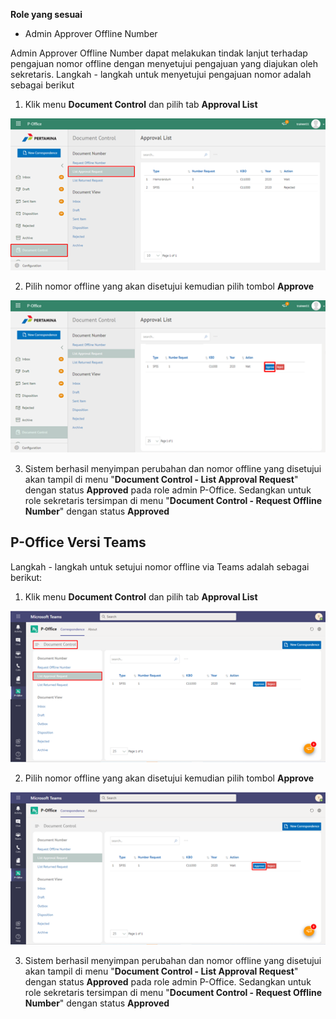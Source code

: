 **Role yang sesuai**

- Admin Approver Offline Number

Admin Approver Offline Number dapat melakukan tindak lanjut terhadap pengajuan nomor offline dengan menyetujui pengajuan yang diajukan oleh sekretaris. Langkah - langkah untuk menyetujui pengajuan nomor adalah sebagai berikut

1. Klik menu **Document Control** dan pilih tab **Approval List**

![gambar](DocumentControl/DC_Web/MM24.png)

2. Pilih nomor offline yang akan disetujui kemudian pilih tombol **Approve**

![gambar](DocumentControl/DC_Web/MM25.png)

3. Sistem berhasil menyimpan perubahan dan nomor offline yang disetujui akan tampil di menu "**Document Control - List Approval Request**" dengan status **Approved** pada role admin P-Office. Sedangkan untuk role sekretaris tersimpan di menu "**Document Control - Request Offline Number**"  dengan status **Approved**


## **P-Office Versi Teams**

Langkah - langkah untuk setujui nomor offline via Teams adalah sebagai berikut:

1. Klik menu **Document Control** dan pilih tab **Approval List**

![gambar](DocumentControl/DC_Teams/DC25.png)

2. Pilih nomor offline yang akan disetujui kemudian pilih tombol **Approve**

![gambar](DocumentControl/DC_Teams/DC26.png)

3. Sistem berhasil menyimpan perubahan dan nomor offline yang disetujui akan tampil di menu "**Document Control - List Approval Request**" dengan status **Approved** pada role admin P-Office. Sedangkan untuk role sekretaris tersimpan di menu "**Document Control - Request Offline Number**"  dengan status **Approved**